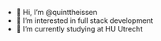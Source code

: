 - 👋 Hi, I’m @quinttheissen
- 👀 I’m interested in full stack development
- 🌱 I’m currently studying at HU Utrecht

<!---
quinttheissen/quinttheissen is a ✨ special ✨ repository because its `README.md` (this file) appears on your GitHub profile.
You can click the Preview link to take a look at your changes.
--->
